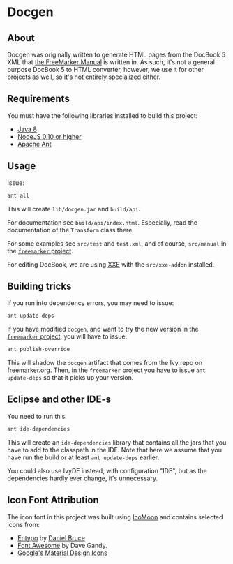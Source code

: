 # Docgen

## About

Docgen was originally written to generate HTML pages from the DocBook 5 XML
that [the FreeMarker Manual](http://freemarker.org/docs/) is written in. As
such, it's not a general purpose DocBook 5 to HTML converter, however, we
use it for other projects as well, so it's not entirely specialized either.

## Requirements

You must have the following libraries installed to build this project:

* [Java 8](http://www.oracle.com/technetwork/java/javase/downloads/jdk8-downloads-2133151.html)
* [NodeJS 0.10 or higher](https://nodejs.org/)
* [Apache Ant](http://ant.apache.org/bindownload.cgi)

## Usage

Issue:

```sh
ant all
```

This will create `lib/docgen.jar` and `build/api`.

For documentation see `build/api/index.html`. Especially, read the
documentation of the `Transform` class there.

For some examples see `src/test` and `test.xml`, and of course, `src/manual`
in the [`freemarker` project][fmProj].

For editing DocBook, we are using [XXE](http://www.xmlmind.com/xmleditor/)
with the `src/xxe-addon` installed.

## Building tricks

If you run into dependency errors, you may need to issue:

```sh
ant update-deps
```

If you have modified `docgen`, and want to try the new version in the
[`freemarker` project][fmProj], you will have to issue:

```sh
ant publish-override
```

This will shadow the `docgen` artifact that comes from the Ivy repo on
[freemarker.org](http://freemarker.org). Then, in the `freemarker` project you
have to issue `ant update-deps` so that it picks up your version.

## Eclipse and other IDE-s

You need to run this:

```sh
ant ide-dependencies
```

This will create an `ide-dependencies` library that contains all the jars that
you have to add to the classpath in the IDE. Note that here we assume that you
have run the build or at least `ant update-deps` earlier.

You could also use IvyDE instead, with configuration "IDE", but as the
dependencies hardly ever change, it's unnecessary.

[fmProj]: https://github.com/freemarker/freemarker

## Icon Font Attribution

The icon font in this project was built using [IcoMoon](https://icomoon.io/) and contains selected icons from:

* [Entypo](http://www.entypo.com/) by [Daniel Bruce](http://www.danielbruce.se/)
* [Font Awesome](http://fontawesome.io) by Dave Gandy.
* [Google's Material Design Icons](https://github.com/google/material-design-icons)
